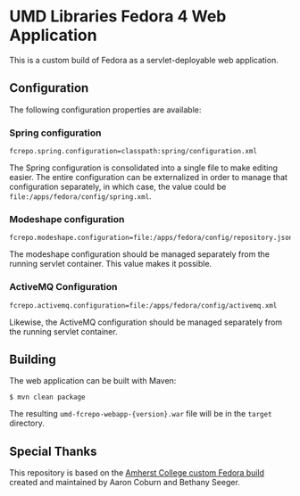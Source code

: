 # UMD Libraries Fedora 4 Web Application

This is a custom build of Fedora as a servlet-deployable web application.

## Configuration

The following configuration properties are available:


### Spring configuration

```
fcrepo.spring.configuration=classpath:spring/configuration.xml
```

The Spring configuration is consolidated into a single file to make editing easier. The entire configuration can be externalized in order to manage that configuration separately, in which case, the value could be `file:/apps/fedora/config/spring.xml`.

### Modeshape configuration

```
fcrepo.modeshape.configuration=file:/apps/fedora/config/repository.json
```

The modeshape configuration should be managed separately from the running servlet container. This value makes it possible.

### ActiveMQ Configuration

```
fcrepo.activemq.configuration=file:/apps/fedora/config/activemq.xml
```

Likewise, the ActiveMQ configuration should be managed separately from the running servlet container.


## Building

The web application can be built with Maven:

```
$ mvn clean package
```

The resulting `umd-fcrepo-webapp-{version}.war` file will be in the `target` directory.


## Special Thanks

This repository is based on the [Amherst College custom Fedora build](https://github.com/acoburn/amherst-fedora-webapp) created and maintained by Aaron Coburn and Bethany Seeger.

